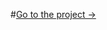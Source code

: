 #<a href="https://vladislavkoronchik.github.io/intensive-courses/mathed/news-aggregator/" target="_blank">Go to the project →</a>
